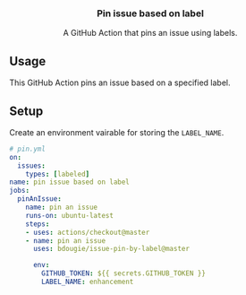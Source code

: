 <h3 align="center">Pin issue based on label</h3>
<p align="center">A GitHub Action that pins an issue using labels.<p>

## Usage

This GitHub Action pins an issue based on a specified label. 


## Setup

Create an environment vairable for storing the `LABEL_NAME`.

```yml
# pin.yml 
on: 
  issues:
    types: [labeled]
name: pin issue based on label
jobs:
  pinAnIssue:
    name: pin an issue
    runs-on: ubuntu-latest
    steps:
    - uses: actions/checkout@master
    - name: pin an issue
      uses: bdougie/issue-pin-by-label@master

      env:
        GITHUB_TOKEN: ${{ secrets.GITHUB_TOKEN }}
        LABEL_NAME: enhancement
```
